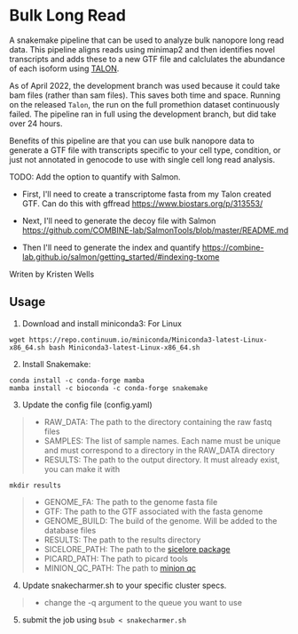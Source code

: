 # Bulk Long Read
A snakemake pipeline that can be used to analyze bulk nanopore long read data. This pipeline aligns reads using minimap2 and then identifies novel transcripts and adds these to a new GTF file and calclulates the abundance of each isoform using [TALON](https://github.com/mortazavilab/TALON).

As of April 2022, the development branch was used because it could take bam files (rather than sam files). This saves both time and space. Running on the released `Talon`, the run on the full promethion dataset continuously failed. The pipeline ran in full using the development branch, but did take over 24 hours.

Benefits of this pipeline are that you can use bulk nanopore data to generate a GTF file with transcripts specific to your cell type, condition, or just not annotated in genocode to use with single cell long read analysis.

TODO: Add the option to quantify with Salmon.
* First, I'll need to create a transcriptome fasta from my Talon created GTF. Can do this with gffread https://www.biostars.org/p/313553/
* Next, I'll need to generate the decoy file with Salmon https://github.com/COMBINE-lab/SalmonTools/blob/master/README.md

* Then I'll need to generate the index and quantify https://combine-lab.github.io/salmon/getting_started/#indexing-txome

Writen by Kristen Wells

## Usage

1. Download and install miniconda3: For Linux
```{bash}
wget https://repo.continuum.io/miniconda/Miniconda3-latest-Linux-x86_64.sh bash Miniconda3-latest-Linux-x86_64.sh
```
2. Install Snakemake:
```{bash}
conda install -c conda-forge mamba
mamba install -c bioconda -c conda-forge snakemake
```

3. Update the config file (config.yaml) 
>* RAW_DATA: The path to the directory containing the raw fastq files
>* SAMPLES: The list of sample names. Each name must be unique and must correspond to a directory in the RAW_DATA directory
>* RESULTS: The path to the output directory. It must already exist, you can make it with
```{bash}
mkdir results
```
>* GENOME_FA: The path to the genome fasta file
>* GTF: The path to the GTF associated with the fasta genome
>* GENOME_BUILD: The build of the genome. Will be added to the database files
>* RESULTS: The path to the results directory
>* SICELORE_PATH: The path to the [sicelore package](https://github.com/ucagenomix/sicelore)
>* PICARD_PATH: The path to picard tools
>* MINION_QC_PATH: The path to [minion qc](https://github.com/roblanf/minion_qc)

4. Update snakecharmer.sh to your specific cluster specs. 
>* change the -q argument to the queue you want to use 

5. submit the job using `bsub < snakecharmer.sh`